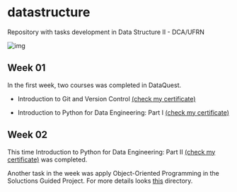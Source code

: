 # datastructure
Repository with tasks development in Data Structure II - DCA/UFRN


![img](https://miro.medium.com/max/7954/1*q0tQ1svUWfN05kWsZ_Uo2g.jpeg)

## Week 01

In the first week, two courses was completed in DataQuest.

* Introduction to Git and Version Control [(check my certificate)](https://app.dataquest.io/view_cert/ZJ053YHZ11XXZRNIS7WZ)

* Introduction to Python for Data Engineering: Part I [(check my certificate)](https://app.dataquest.io/view_cert/U7ZM3PJ95AY8DIB25MB1)

## Week 02

This time Introduction to Python for Data Engineering: Part II [(check my certificate)](https://app.dataquest.io/view_cert/JXJBFKPQM0BMFMXGNWJV) was completed.

Another task in the week was apply Object-Oriented Programming in the Soluctions Guided Project. For more details looks [this](https://github.com/vilsonrodrigues/datastructure/tree/main/week_02) directory.
